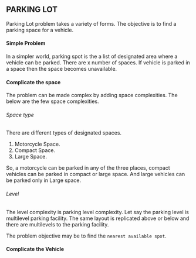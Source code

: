 ## PARKING LOT
Parking Lot problem takes a variety of forms. The objective is to find a parking space for a vehicle. 

#### Simple Problem
In a simpler world, parking spot is the a list of designated area where a vehicle can be parked. There are x number of spaces. If vehicle is parked in a space then the space becomes unavailable. 

#### Complicate the space
The problem can be made complex by adding space complexities. The below are the few space complexities.

###### Space type
There are different types of designated spaces. 

 1. Motorcycle Space.
 2. Compact Space.
 3. Large Space.

 So, a motorcycle can be parked in any of the three places, compact vehicles can be parked in compact or large space. And large vehicles can be parked only in Large space.
 
 ###### Level
 
 The level complexity is parking level complexity. Let say the parking level is multilevel parking facility. The same layout is replicated above or below and there are multilevels to the parking facility. 
 
 The problem objective may be to find the `nearest available spot`.
 
 #### Complicate the Vehicle
